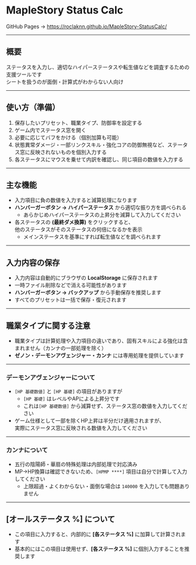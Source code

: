 # MapleStory Status Calc

GitHub Pages → https://roclaknn.github.io/MapleStory-StatusCalc/

---

## 概要
ステータスを入力し、適切なハイパーステータスや転生値などを調査するための支援ツールです  
シートを扱うのが面倒・計算式がわからない人向け  

---

## 使い方（準備）
1. 保存したいプリセット、職業タイプ、防御率を設定する  
2. ゲーム内でステータス窓を開く  
3. 必要に応じてバフをかける（個別加算も可能）  
4. 状態異常ダメージ・一部リンクスキル・強化コアの防御無視など、ステータス窓に反映されないものを個別入力する  
5. 各ステータスにマウスを乗せて内訳を確認し、同じ項目の数値を入力する  

---

## 主な機能
- 入力項目に負の数値を入力すると減算処理になります  
- **ハンバーガーボタン → ハイパーステータス** から適切な振り方を調べられる  
  - あらかじめハイパーステータスの上昇分を減算して入力してください  
- 各ステータスの **(最終ダメ換算)** をクリックすると、  
  他のステータスがそのステータスの何倍になるかを表示  
  - メインステータスを基準にすれば転生値などを調べられます  

---

## 入力内容の保存
- 入力内容は自動的にブラウザの **LocalStorage** に保存されます  
- 一時ファイル削除などで消える可能性があります  
- **ハンバーガーボタン → バックアップ** から手動保存を推奨します  
- すべてのプリセットは一括で保存・復元されます  

---

## 職業タイプに関する注意
- 職業タイプは計算処理や入力項目の違いであり、固有スキルによる強化は含まれません（カンナの一部処理を除く）  
- **ゼノン・デーモンアヴェンジャー・カンナ** には専用処理を提供しています  

---

### デーモンアヴェンジャーについて
- `[HP 基礎数値]` と `[HP 基礎]` の項目がありますが  
  - `[HP 基礎]` はレベルやAPによる上昇分です  
  - これは`[HP 基礎数値]` から減算せず、ステータス窓の数値を入力してください  
- ゲーム仕様として一部を除くHP上昇は半分だけ適用されますが、  
  実際にステータス窓に反映される数値を入力してください  

---

### カンナについて
- 五行の陰陽師・華扇の特殊処理は内部処理で対応済み  
- MP→HP換算は確認できないため、`[HPMP ****]` 項目は自分で計算して入力してください  
  - 上限超過・よくわからない・面倒な場合は `140000` を入力しても問題ありません  

---

## [オールステータス %] について
- この項目に入力すると、内部的に **[各ステータス %]** に加算して計算されます  
- 基本的にはこの項目は使用せず、**[各ステータス %]** に個別入力することを推奨します  
